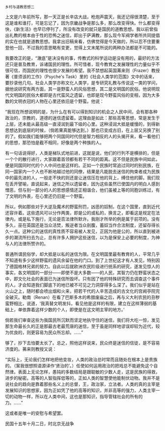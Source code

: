     乡村与道教思想二 

   上文是六年前所写，那一天正是长辛店大战，枪炮声震天，我还记得很清楚，至于这是谁和谁打，可是忘记了，因为京畿战争是那么多，那么改变得快。什么都变得快，《新生活》也早已停刊了，所没有改变的就只是国民的道教思想。我以前曾指出礼教的根本由于性的恐怖之迷信，即出于萨满教，那么现今军阀学者所共同提倡的实在也就是道教思想。我拿出旧稿来看，仿佛觉得是今天做的，所以忍不住要重登他一回，不过我的意思略有变更，觉得上文末尾所说的两种办法都是不可能的。

   我要改正的是，“澈底”是决没有的事，传教式的科学运动是没有用的，最好的方法还只是普及教育，诉诸国民的理性。所可惜者，现今教育之发展理性的力量似乎不很可信，而国民的理性也很少发展的希望。我不禁想起英国茀来则（Frazer）教授著《普须该的工作》（Psyche's Task）里的《社会人类学的范围》文中的话来，要抄录他几句。社会人类学亦称文化人类学，是专研究礼教与传说这一类的学问，据他说研究有两方面，其一是野蛮人的风俗思想，其二是文明国的民俗。他说明现代文明国的民俗大都即是古代蛮风之遗留，也即是现今野蛮风俗的变相，因为大多数的文明衣冠的人物在心里还依旧是个野蛮。他说：

   “我现在所想说明的是，为什么在有可以得到知识的机会之人民中间，会有那各种政治的，宗教的，道德的迷信遗留着。这理由是如此：那些高等思想，常是发生于上层，还未能从最高级一直浸润到最下级的心里。这种浸润大抵是缓慢的，到得新思想达到底层的时候，（倘若果真能够达到，）那也已变成古旧，在上层又另换了别的了。假如我们能够把两个同国同时代但是智力相反的人的头揭开来，看一看他们的思想，那恐怕是截不相同，好像是两个种族的人。

   有一句话说得好，人类是梯队式地前进，这就是说，他们的行列不是横排的，但是一个个的散行进行，大家跟着首领都有若干不同的距离。这不但是民族中间如此，便是同国同时代的个人中间也是这样的。正如一个民族时常追过同时的别民族，在同一国家内一个人也不断地越过他的同僚，结果是凡能脱去迷信的拘束者成为民族中的最先进的人，一般走不快的则还是让迷信压在他的背上，缚住他的脚。我们现在丢开譬喻，直说起来，迷信之所以遗留者，因为这些虽然已使国内的明白人感到憎恶，但与别一部分的人的思想感情还正相谐合，他们虽被上等的同胞训练过，有了文明的外表，在心里还仍旧是一个野蛮。

   所以，例如那些对于大逆及魔术的野蛮刑罚，凶恶的奴制，在这个国里，直到近代还容许着。这些遗风可以分作两类，即是公的或私的，换言之，即看这是规定在法律内，或是私下施行，无论是否法律所默许。我刚才所举的例是属于前项的。没有多久，巫在英国还是当众活焚，叛逆者当众剖腹，蓄奴当作合法制度，还留存得长久一点。这种公的迷信的真性质不容易被人发见，正因为他是公的，所以直到被进步的潮流所扫去为止，总有许多人拥护这些迷信，以为是保安上必要的制度，为神与人的法律所赞许的。

   普通所谓民俗学，却大抵是以私的迷信为限。在文明国里最有教育的人，平常几乎不知道有多少这样野蛮的遗风余留在他的门口。到了上世纪这才有人发见，特别因了德国格林兄弟的努力。自此以后就欧洲农民阶级进行统系的研究，遂发见惊人的事实，各文明国的一部分——即使不是大多数——的人民，其智力仍在野蛮状态之中，即文化社会的表面已为迷信所毁坏。只有因了他的特殊研究而去调查这个事件的人，才会知道我们脚底下的地已被不可见之力洞穿得多么深了。我们似乎是站在火山之上，随时都会喷出烟和火来，把若干代的人辛苦造成的古文化的宫阙亭院完全破灭。勒南（Renan）在看了巴斯多木的希腊废庙之后，再与义大利农民的丑秽蛮野相比，说道，‘我真替文明发抖，看见他是这样的有限，建立在这样薄弱的基础上，单依靠着这样少数的个人，即使是在这文明主宰的地方。’

   倘若我们审查这些为我国民所沉默而坚定地执守住的迷信，我们将大吃一惊，发见那生命最长久的正是那最古老最荒唐的迷信，至于虽是同样地谬误却较为近代，较为优良的，则更容易为民众所忘却。……”

   够了，抄下去怕要太长了。总之，照他这样说来，民众终是迷信的信徒，是不容易济度的。茀来则教授又说：

   “实际上，无论我们怎样地把他变妆，人类的政治总时常而且随处在根本上是贵族的。（案我很想照语源译作‘贤治的’。）任使如何运用政治的把戏总不能避免这个自然律。表面上无论怎样，愚钝的多数结局是跟聪敏的少数人走，这是民族的得救，进步的秘密。高等的人智指挥低等的，正如人类的智慧使他能制伏动物。我并不是说社会的趋向是靠着那些名义上的总督，王，政治家，立法者。人类的真的主宰是发展知识的思想家，因为正如凭了他的高等的知识，并非高等的强力，人类主宰一切的动物一样，所以在人类中间，这也是那知识，指导管辖社会的所有的力。……”

   这或者是唯一的安慰与希望罢。

   民国十五年十月二日，时北京无战争

